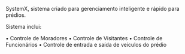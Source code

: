 SystemX, sistema criado para gerenciamento inteligente e rápido para prédios.

Sistema inclui:

• Controle de Moradores
• Controle de Visitantes
• Controle de Funcionários
• Controle de entrada e saída de veículos do prédio